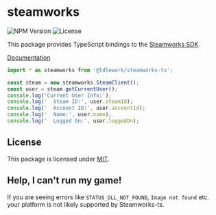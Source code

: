 # steamworks
![NPM Version](https://img.shields.io/npm/v/%40ldlework%2Fsteamworks-ts)
![License](https://img.shields.io/github/license/dustinlacewell/steamworks-ts?label=License)

This package provides TypeScript bindings to the [Steamworks SDK](https://partner.steamgames.com/doc/sdk).

[Documentation](https://steamworks.ldlework.com)

```ts
import * as steamworks from '@ldlework/steamworks-ts';

const steam = new steamworks.SteamClient();
const user = steam.getCurrentUser();
console.log('Current User Info:');
console.log('  Steam ID:', user.steamId);
console.log('  Account ID:', user.accountId);
console.log('  Name:', user.name);
console.log('  Logged On:', user.loggedOn);
```

## License
This package is licensed under  [MIT](./LICENSE-MIT).

## Help, I can't run my game!
If you are seeing errors like `STATUS_DLL_NOT_FOUND`, `Image not found` etc. your platform is not likely supported by Steamworks-ts.